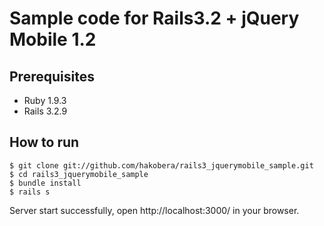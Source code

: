 # Sample code for Rails3.2 + jQuery Mobile 1.2

## Prerequisites

- Ruby 1.9.3
- Rails 3.2.9

## How to run

```
$ git clone git://github.com/hakobera/rails3_jquerymobile_sample.git
$ cd rails3_jquerymobile_sample
$ bundle install
$ rails s
```

Server start successfully, open http://localhost:3000/ in your browser.